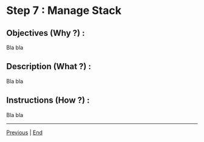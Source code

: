 Step 7 : Manage Stack
==

Objectives (Why ?) :
--
Bla bla

Description (What ?) :
--
Bla bla

Instructions (How ?) :
--
Bla bla

---
<A href="https://github.com/babonet13/HostYourNode/tree/master/HowTo/6_MonitorDeamons">Previous<A/> | <A href="https://github.com/babonet13/HostYourNode/tree/master/HowTo/7_ManageStack">End<A/> 
